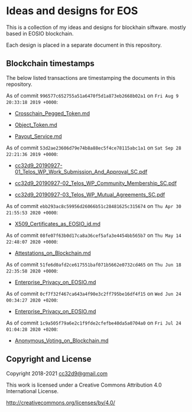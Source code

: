 # Ideas and designs for EOS

This is a collection of my ideas and designs for blockhain
siftware. mostly based in EOSIO blockchain.

Each design is placed in a separate document in this repository.


## Blockchain timestamps

The below listed transactions are timestamping the documents in this
repository.



As of commit `996577c652755a51a6470f5d1a873eb2668b02a1` on `Fri Aug 9 20:33:18 2019 +0000`:

* [Crosschain_Pegged_Token.md](https://telos.bloks.io/transaction/ed6bcfe02e9100b11c8cee71a9c5cce2f91a5ab709c357ef1c5230cdf6c6522e)

* [Object_Token.md](https://telos.bloks.io/transaction/01ed24d6c2ce6471f5d8ff32c7550c8fa1fa6e237f9922509268504bdc3d0e96)

* [Payout_Service.md](https://telos.bloks.io/transaction/99731c62deb834082506232ca38c80cfc70b149c6648409c7ffa1185adb15d22)


As of commit `53d2ae23606d79e74b8a88ec5f4ce78115abc1a1` on `Sat Sep 28 22:21:36 2019 +0000`:

* [cc32d9_20190927-01_Telos_WP_Work_Submission_And_Approval_SC.pdf](https://telos.bloks.io/transaction/05cb29166b22c9770f78f7c667a89fae57708f7f08386c7c642755acb452d235)

* [cc32d9_20190927-02_Telos_WP_Community_Membership_SC.pdf](https://telos.bloks.io/transaction/1162af5f53b4bf0ecbed350c6daf9a77f891df808fc7b0e5f398f5417d35ed76)

* [cc32d9_20190927-03_Telos_WP_Mutual_Agreements_SC.pdf](https://telos.bloks.io/transaction/bb8ca36ba3280b0e8465c7c0064a41efff715527e75493570581549fcb19b55b)


As of commit `ebb293ac8c59956d26066b51c28481625c315674` on `Thu Apr 30 21:55:53 2020 +0000`:

* [X509_Certificates_as_EOSIO_id.md](https://telos.bloks.io/transaction/9027e6dfd4bcee2614d08ac6406c51113d26268ddd182286167e1815261f8a90)


As of commit `08fe07f63b0d17ca8a36cef5afa3e4454bb565b7` on `Thu May 14 22:48:07 2020 +0000`:

* [Attestations_on_Blockchain.md](https://telos.bloks.io/transaction/85200ca7dbafb24f9e4d1fa2c04aad26108b33315314b4880ebcce96c06f0230)


As of commit `51fe6d0afd2ce617551baf071b5662e0732cd465` on `Thu Jun 18 22:35:58 2020 +0000`:

* [Enterprise_Privacy_on_EOSIO.md](https://telos.bloks.io/transaction/267516fda2c880364599ad1149d769251f1e7cb46b33e74da1ae44d812d53037)


As of commit `0cf7f32f467ca643a4f90e3c2ff795be16df4f15` on `Wed Jun 24 00:34:27 2020 +0200`:

* [Enterprise_Privacy_on_EOSIO.md](https://telos.bloks.io/transaction/87e7a1bcbd2641a2bc643ded90ed6c119d1d251ef4be5e85fd1fa2291c00c8ff)

As of commit `1c9a505f79a6e2c1f9fde2cfefbe40da5a0704a0` on `Fri Jul 24 01:04:28 2020 +0200`:

* [Anonymous_Voting_on_Blockchain.md](https://telos.bloks.io/transaction/a84a654ba0ea972866590336fa97a3f248fc0a54aad7a1b3a12403326cf413f5)



## Copyright and License

Copyright 2018-2021 cc32d9@gmail.com

This work is licensed under a Creative Commons Attribution 4.0
International License.

http://creativecommons.org/licenses/by/4.0/
